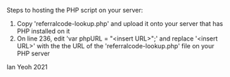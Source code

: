 Steps to hosting the PHP script on your server:
1. Copy 'referralcode-lookup.php' and upload it onto your server that has PHP installed on it
2. On line 236, edit 'var phpURL = "\<insert URL\>";' and replace '\<insert URL\>' with the the URL of the 'referralcode-lookup.php' file on your PHP server
  
  
Ian Yeoh 2021
